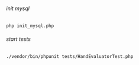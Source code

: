 ###### init mysql 
```php init_mysql.php```

###### start tests
`````./vendor/bin/phpunit tests/HandEvaluatorTest.php`````
